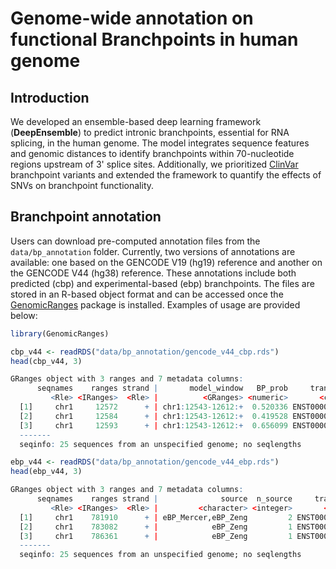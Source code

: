 # Genome-wide annotation on functional Branchpoints in human genome

## Introduction
We developed an ensemble-based deep learning framework (**DeepEnsemble**) to predict intronic branchpoints, essential for RNA splicing, in the human genome. The model integrates sequence features and genomic distances to identify branchpoints within 70-nucleotide regions upstream of 3' splice sites. Additionally, we prioritized [ClinVar](https://www.ncbi.nlm.nih.gov/clinvar/intro/) branchpoint variants and extended the framework to quantify the effects of SNVs on branchpoint functionality.

## Branchpoint annotation
Users can download pre-computed annotation files from the `data/bp_annotation` folder. Currently, two versions of annotations are available: one based on the GENCODE V19 (hg19) reference and another on the GENCODE V44 (hg38) reference. These annotations include both predicted (cbp) and experimental-based (ebp) branchpoints. The files are stored in an R-based object format and can be accessed once the [GenomicRanges](https://bioconductor.org/packages/release/bioc/html/GenomicRanges.html) package is installed. Examples of usage are provided below:
```r
library(GenomicRanges)

cbp_v44 <- readRDS("data/bp_annotation/gencode_v44_cbp.rds")
head(cbp_v44, 3)

GRanges object with 3 ranges and 7 metadata columns:
      seqnames    ranges strand |       model_window   BP_prob     transcript_id     tx_type intron_type intron_length          intron_gr
         <Rle> <IRanges>  <Rle> |          <GRanges> <numeric>       <character> <character> <character>     <integer>          <GRanges>
  [1]     chr1     12572      + | chr1:12543-12612:+  0.520336 ENST00000456328.2      lncRNA          U2           385 chr1:12228-12612:+
  [2]     chr1     12584      + | chr1:12543-12612:+  0.419528 ENST00000456328.2      lncRNA          U2           385 chr1:12228-12612:+
  [3]     chr1     12593      + | chr1:12543-12612:+  0.656099 ENST00000456328.2      lncRNA          U2           385 chr1:12228-12612:+
  -------
  seqinfo: 25 sequences from an unspecified genome; no seqlengths

ebp_v44 <- readRDS("data/bp_annotation/gencode_v44_ebp.rds")
head(ebp_v44, 3)

GRanges object with 3 ranges and 7 metadata columns:
      seqnames    ranges strand |              source  n_source     transcript_id     tx_type intron_type intron_length            intron_gr
         <Rle> <IRanges>  <Rle> |         <character> <integer>       <character> <character> <character>     <integer>            <GRanges>
  [1]     chr1    781910      + | eBP_Mercer,eBP_Zeng         2 ENST00000434264.6      lncRNA          U2          2844 chr1:779093-781936:+
  [2]     chr1    783082      + |            eBP_Zeng         1 ENST00000589899.5      lncRNA          U2          1067 chr1:782044-783110:+
  [3]     chr1    786361      + |            eBP_Zeng         1 ENST00000586928.5      lncRNA          U2          1899 chr1:784494-786392:+
  -------
  seqinfo: 25 sequences from an unspecified genome; no seqlengths
```